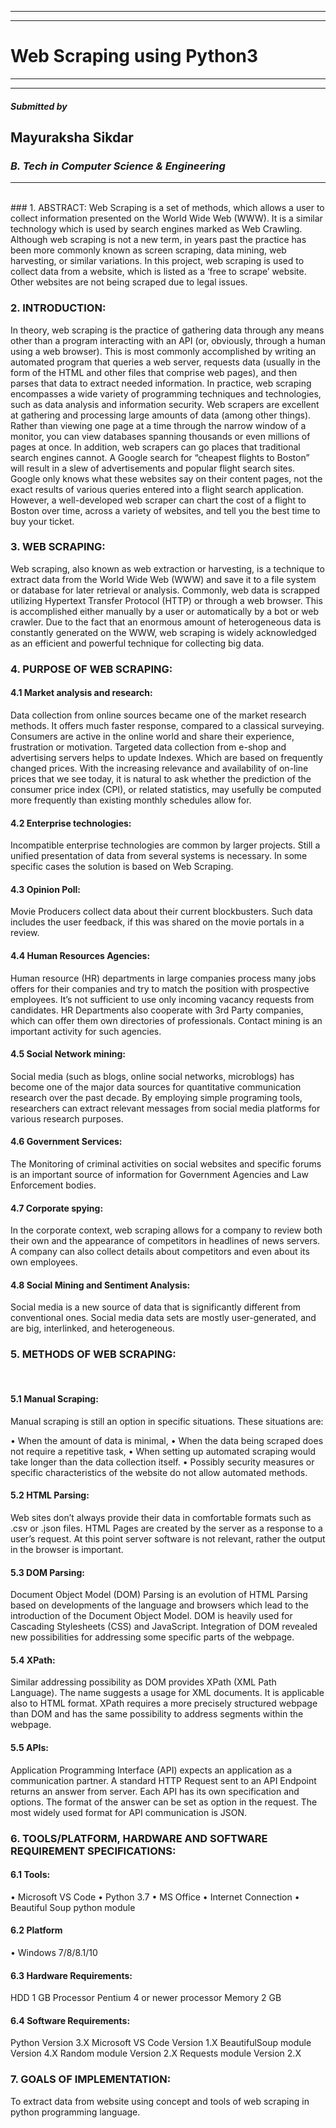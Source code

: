 ***
***
# Web Scraping using Python3
***
***
##### _Submitted by_
## Mayuraksha Sikdar
### _B. Tech in Computer Science & Engineering_
---
<br />
### 1. ABSTRACT: 
 Web Scraping is a set of methods, which allows a user to collect information presented on the World Wide Web (WWW). It is a similar technology which is used by search engines marked as Web Crawling. Although web scraping is not a new term, in years past the practice has been more commonly known as screen scraping, data mining, web harvesting, or similar variations.
In this project, web scraping is used to collect data from a website, which is listed as a ‘free to scrape’ website. Other websites are not being scraped due to legal issues.

### 2. INTRODUCTION: 

In theory, web scraping is the practice of gathering data through any means other than a program interacting with an API (or, obviously, through a human using a web browser). This is most commonly accomplished by writing an automated program that queries a web server, requests data (usually in the form of the HTML and other files that comprise web pages), and then parses that data to extract needed information. 
In practice, web scraping encompasses a wide variety of programming techniques and technologies, such as data analysis and information security. Web scrapers are excellent at gathering and processing large amounts of data (among other things). Rather than viewing one page at a time through the narrow window of a monitor, you can view databases spanning thousands or even millions of pages at once. In addition, web scrapers can go places that traditional search engines cannot. A Google search for “cheapest flights to Boston” will result in a slew of advertisements and popular flight search sites. Google only knows what these websites say on their content pages, not the exact results of various queries entered into a flight search application. However, a well-developed web scraper can chart the cost of a flight to Boston over time, across a variety of websites, and tell you the best time to buy your ticket.

### 3. WEB SCRAPING:
Web scraping, also known as web extraction or harvesting, is a technique to extract data from the World Wide Web (WWW) and save it to a file system or database for later retrieval or analysis. Commonly, web data is scrapped utilizing Hypertext Transfer Protocol (HTTP) or through a web browser. This is accomplished either manually by a user or automatically by a bot or web crawler. Due to the fact that an enormous amount of heterogeneous data is constantly generated on the WWW, web scraping is widely acknowledged as an efficient and powerful technique for collecting big data.

### 4. PURPOSE OF WEB SCRAPING:
#### 4.1	Market analysis and research:

Data collection from online sources became one of the market research methods. It offers much faster response, compared to a classical surveying. Consumers are active in the online world and share their experience, frustration or motivation. Targeted data collection from e-shop and advertising servers helps to update Indexes. Which are based on frequently changed prices. With the increasing relevance and availability of on-line prices that we see today, it is natural to ask whether the prediction of the consumer price index (CPI), or related statistics, may usefully be computed more frequently than existing monthly schedules allow for.

#### 4.2 Enterprise technologies:

Incompatible enterprise technologies are common by larger projects. Still a unified presentation of data from several systems is necessary. In some specific cases the solution is based on Web Scraping.

#### 4.3 Opinion Poll:

Movie Producers collect data about their current blockbusters. Such data includes the user feedback, if this was shared on the movie portals in a review.

#### 4.4	Human Resources Agencies:

Human resource (HR) departments in large companies process many jobs offers for their companies and try to match the position with prospective employees. It’s not sufficient to use only incoming vacancy requests from candidates. HR Departments also cooperate with 3rd Party companies, which can offer them own directories of professionals. Contact mining is an important activity for such agencies.

#### 4.5	Social Network mining:

Social media (such as blogs, online social networks, microblogs) has become one of the major data sources for quantitative communication research over the past decade. By employing simple programing tools, researchers can extract relevant messages from social media platforms for various research purposes.

#### 4.6	Government Services:

The Monitoring of criminal activities on social websites and specific forums is an important source of information for Government Agencies and Law Enforcement bodies. 

#### 4.7	Corporate spying:

In the corporate context, web scraping allows for a company to review both their own and the appearance of competitors in headlines of news servers. A company can also collect details about competitors and even about its own employees.

#### 4.8	Social Mining and Sentiment Analysis:

Social media is a new source of data that is significantly different from conventional ones. Social media data sets are mostly user-generated, and are big, interlinked, and heterogeneous.


### 5.	METHODS OF WEB SCRAPING:
<br />

#### 5.1 Manual Scraping:

Manual scraping is still an option in specific situations. These situations are:

•	When the amount of data is minimal,
•	When the data being scraped does not require a repetitive task,
•	When setting up automated scraping would take longer than the data collection itself.
•	Possibly security measures or specific characteristics of the website do not allow automated methods.

#### 5.2	HTML Parsing:

Web sites don’t always provide their data in comfortable formats such as .csv or .json files. HTML Pages are created by the server as a response to a user’s request. At this point server software is not relevant, rather the output in the browser is important.

#### 5.3	DOM Parsing: 

Document Object Model (DOM) Parsing is an evolution of HTML Parsing based on developments of the language and browsers which lead to the introduction of the Document Object Model. DOM is heavily used for Cascading Stylesheets (CSS) and JavaScript. Integration of DOM revealed new possibilities for addressing some specific parts of the webpage.

#### 5.4	XPath:

Similar addressing possibility as DOM provides XPath (XML Path Language). The name suggests a usage for XML documents. It is applicable also to HTML format. XPath requires a more precisely structured webpage than DOM and has the same possibility to address segments within the webpage. 

#### 5.5	APIs:

Application Programming Interface (API) expects an application as a communication partner. A standard HTTP Request sent to an API Endpoint returns an answer from server. Each API has its own specification and options. The format of the answer can be set as option in the request. The most widely used format for API communication is JSON.



### 6.	TOOLS/PLATFORM, HARDWARE AND SOFTWARE REQUIREMENT SPECIFICATIONS:

#### 6.1	Tools:

• Microsoft VS Code
• Python 3.7
• MS Office
• Internet Connection
• Beautiful Soup python module

#### 6.2	Platform

•	Windows 7/8/8.1/10

#### 6.3	Hardware Requirements:

HDD	1 GB
Processor	Pentium 4 or newer processor
Memory	2 GB

#### 6.4	Software Requirements:

Python	Version 3.X
Microsoft VS Code	Version 1.X
BeautifulSoup module	Version 4.X
Random module	Version 2.X
Requests module	Version 2.X


### 7.	GOALS OF IMPLEMENTATION:

To extract data from website using concept and tools of web scraping in python programming language.
